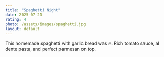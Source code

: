 ```yaml
---
title: "Spaghetti Night"
date: 2025-07-21
rating: 4
photo: /assets/images/spaghetti.jpg
layout: default
---
```


This homemade spaghetti with garlic bread was 🔥. Rich tomato sauce, al dente pasta, and perfect parmesan on top.


